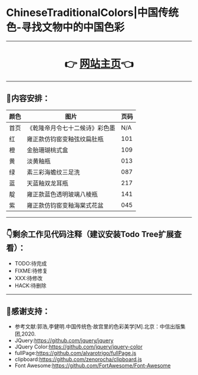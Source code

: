 # ChineseTraditionalColors|中国传统色-寻找文物中的中国色彩

---

# <center>👉 [网站主页](https://rzerofour.github.io/ChineseTraditionalColors/)👈</center>

---

## 📕内容安排：
| 颜色 | 图片                           | 页码 |
| ---- | ------------------------------ | ---- |
| 首页 | 《乾隆帝月令七十二候诗》彩色墨 | N/A  |
| 红   | 雍正款仿钧窑变釉弦纹扁肚瓶     | 101  |
| 橙   | 金胎珊瑚桃式盒                 | 109  |
| 黄   | 淡黄釉瓶                       | 013  |
| 绿   | 素三彩海蟾纹三足洗             | 087  |
| 蓝   | 天蓝釉双龙耳瓶                 | 217  |
| 靛   | 雍正款蓝色透明玻璃八棱瓶       | 141  |
| 紫   | 雍正款仿钧窑变釉海棠式花盆     | 045  |

---

## 👇剩余工作见代码注释（建议安装Todo Tree扩展查看）：
 - TODO:待完成
 - FIXME:待修复
 - XXX:待修改
 - HACK:待删除
  
---

## 💖感谢支持：
 - 参考文献:郭浩,李健明.中国传统色·故宫里的色彩美学[M].北京：中信出版集团,2020.
 - JQuery:https://github.com/jquery/jquery
 - JQuery Color:https://github.com/jquery/jquery-color
 - fullPage:https://github.com/alvarotrigo/fullPage.js
 - clipboard:https://github.com/zenorocha/clipboard.js
 - Font Awesome:https://github.com/FortAwesome/Font-Awesome
